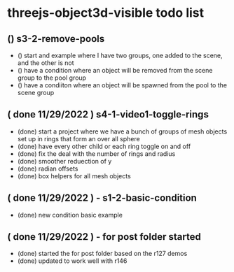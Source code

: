 # threejs-object3d-visible todo list

## () s3-2-remove-pools
* () start and example where I have two groups, one added to the scene, and the other is not
* () have a condition where an object will be removed from the scene group to the pool group
* () have a condiiton where an object will be spawned from the pool to the scene group

## ( done 11/29/2022 ) s4-1-video1-toggle-rings
* (done) start a project where we have a bunch of groups of mesh objects set up in rings that form an over all sphere
* (done) have every other child or each ring toggle on and off
* (done) fix the deal with the number of rings and radius
* (done) smoother reduection of y
* (done) radian offsets
* (done) box helpers for all mesh objects

## ( done 11/29/2022 ) - s1-2-basic-condition
* (done) new condition basic example

## ( done 11/29/2022 ) - for post folder started
* (done) started the for post folder based on the r127 demos
* (done) updated to work well with r146
